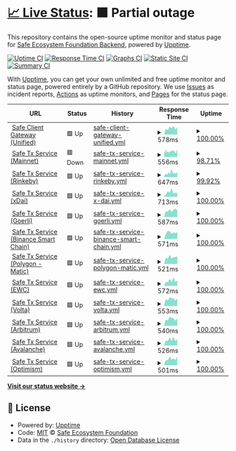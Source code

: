 # [📈 Live Status](https://safe-global.github.io/safe-services-status): <!--live status--> **🟧 Partial outage**

This repository contains the open-source uptime monitor and status page for [Safe Ecosystem Foundation Backend](https://safe.global), powered by [Upptime](https://github.com/upptime/upptime).

[![Uptime CI](https://github.com/safe-global/safe-services-status/workflows/Uptime%20CI/badge.svg)](https://github.com/safe-global/safe-services-status/actions?query=workflow%3A%22Uptime+CI%22)
[![Response Time CI](https://github.com/safe-global/safe-services-status/workflows/Response%20Time%20CI/badge.svg)](https://github.com/safe-global/safe-services-status/actions?query=workflow%3A%22Response+Time+CI%22)
[![Graphs CI](https://github.com/safe-global/safe-services-status/workflows/Graphs%20CI/badge.svg)](https://github.com/safe-global/safe-services-status/actions?query=workflow%3A%22Graphs+CI%22)
[![Static Site CI](https://github.com/safe-global/safe-services-status/workflows/Static%20Site%20CI/badge.svg)](https://github.com/safe-global/safe-services-status/actions?query=workflow%3A%22Static+Site+CI%22)
[![Summary CI](https://github.com/safe-global/safe-services-status/workflows/Summary%20CI/badge.svg)](https://github.com/safe-global/safe-services-status/actions?query=workflow%3A%22Summary+CI%22)

With [Upptime](https://upptime.js.org), you can get your own unlimited and free uptime monitor and status page, powered entirely by a GitHub repository. We use [Issues](https://github.com/safe-global/safe-services-status/issues) as incident reports, [Actions](https://github.com/safe-global/safe-services-status/actions) as uptime monitors, and [Pages](https://safe-global.github.io/safe-services-status) for the status page.

<!--start: status pages-->
<!-- This summary is generated by Upptime (https://github.com/upptime/upptime) -->
<!-- Do not edit this manually, your changes will be overwritten -->
<!-- prettier-ignore -->
| URL | Status | History | Response Time | Uptime |
| --- | ------ | ------- | ------------- | ------ |
| <img alt="" src="https://favicons.githubusercontent.com/safe-client.gnosis.io" height="13"> [Safe Client Gateway (Unified)](https://safe-client.gnosis.io/health/) | 🟩 Up | [safe-client-gateway-unified.yml](https://github.com/safe-global/safe-services-status/commits/HEAD/history/safe-client-gateway-unified.yml) | <details><summary><img alt="Response time graph" src="./graphs/safe-client-gateway-unified/response-time-week.png" height="20"> 578ms</summary><br><a href="https://status.safe.global/history/safe-client-gateway-unified"><img alt="Response time 778" src="https://img.shields.io/endpoint?url=https%3A%2F%2Fraw.githubusercontent.com%2Fsafe-global%2Fsafe-services-status%2FHEAD%2Fapi%2Fsafe-client-gateway-unified%2Fresponse-time.json"></a><br><a href="https://status.safe.global/history/safe-client-gateway-unified"><img alt="24-hour response time 656" src="https://img.shields.io/endpoint?url=https%3A%2F%2Fraw.githubusercontent.com%2Fsafe-global%2Fsafe-services-status%2FHEAD%2Fapi%2Fsafe-client-gateway-unified%2Fresponse-time-day.json"></a><br><a href="https://status.safe.global/history/safe-client-gateway-unified"><img alt="7-day response time 578" src="https://img.shields.io/endpoint?url=https%3A%2F%2Fraw.githubusercontent.com%2Fsafe-global%2Fsafe-services-status%2FHEAD%2Fapi%2Fsafe-client-gateway-unified%2Fresponse-time-week.json"></a><br><a href="https://status.safe.global/history/safe-client-gateway-unified"><img alt="30-day response time 597" src="https://img.shields.io/endpoint?url=https%3A%2F%2Fraw.githubusercontent.com%2Fsafe-global%2Fsafe-services-status%2FHEAD%2Fapi%2Fsafe-client-gateway-unified%2Fresponse-time-month.json"></a><br><a href="https://status.safe.global/history/safe-client-gateway-unified"><img alt="1-year response time 778" src="https://img.shields.io/endpoint?url=https%3A%2F%2Fraw.githubusercontent.com%2Fsafe-global%2Fsafe-services-status%2FHEAD%2Fapi%2Fsafe-client-gateway-unified%2Fresponse-time-year.json"></a></details> | <details><summary><a href="https://status.safe.global/history/safe-client-gateway-unified">100.00%</a></summary><a href="https://status.safe.global/history/safe-client-gateway-unified"><img alt="All-time uptime 99.98%" src="https://img.shields.io/endpoint?url=https%3A%2F%2Fraw.githubusercontent.com%2Fsafe-global%2Fsafe-services-status%2FHEAD%2Fapi%2Fsafe-client-gateway-unified%2Fuptime.json"></a><br><a href="https://status.safe.global/history/safe-client-gateway-unified"><img alt="24-hour uptime 100.00%" src="https://img.shields.io/endpoint?url=https%3A%2F%2Fraw.githubusercontent.com%2Fsafe-global%2Fsafe-services-status%2FHEAD%2Fapi%2Fsafe-client-gateway-unified%2Fuptime-day.json"></a><br><a href="https://status.safe.global/history/safe-client-gateway-unified"><img alt="7-day uptime 100.00%" src="https://img.shields.io/endpoint?url=https%3A%2F%2Fraw.githubusercontent.com%2Fsafe-global%2Fsafe-services-status%2FHEAD%2Fapi%2Fsafe-client-gateway-unified%2Fuptime-week.json"></a><br><a href="https://status.safe.global/history/safe-client-gateway-unified"><img alt="30-day uptime 100.00%" src="https://img.shields.io/endpoint?url=https%3A%2F%2Fraw.githubusercontent.com%2Fsafe-global%2Fsafe-services-status%2FHEAD%2Fapi%2Fsafe-client-gateway-unified%2Fuptime-month.json"></a><br><a href="https://status.safe.global/history/safe-client-gateway-unified"><img alt="1-year uptime 99.98%" src="https://img.shields.io/endpoint?url=https%3A%2F%2Fraw.githubusercontent.com%2Fsafe-global%2Fsafe-services-status%2FHEAD%2Fapi%2Fsafe-client-gateway-unified%2Fuptime-year.json"></a></details>
| <img alt="" src="https://favicons.githubusercontent.com/safe-transaction.mainnet.gnosis.io" height="13"> [Safe Tx Service (Mainnet)](https://safe-transaction.mainnet.gnosis.io/check/) | 🟥 Down | [safe-tx-service-mainnet.yml](https://github.com/safe-global/safe-services-status/commits/HEAD/history/safe-tx-service-mainnet.yml) | <details><summary><img alt="Response time graph" src="./graphs/safe-tx-service-mainnet/response-time-week.png" height="20"> 556ms</summary><br><a href="https://status.safe.global/history/safe-tx-service-mainnet"><img alt="Response time 730" src="https://img.shields.io/endpoint?url=https%3A%2F%2Fraw.githubusercontent.com%2Fsafe-global%2Fsafe-services-status%2FHEAD%2Fapi%2Fsafe-tx-service-mainnet%2Fresponse-time.json"></a><br><a href="https://status.safe.global/history/safe-tx-service-mainnet"><img alt="24-hour response time 543" src="https://img.shields.io/endpoint?url=https%3A%2F%2Fraw.githubusercontent.com%2Fsafe-global%2Fsafe-services-status%2FHEAD%2Fapi%2Fsafe-tx-service-mainnet%2Fresponse-time-day.json"></a><br><a href="https://status.safe.global/history/safe-tx-service-mainnet"><img alt="7-day response time 556" src="https://img.shields.io/endpoint?url=https%3A%2F%2Fraw.githubusercontent.com%2Fsafe-global%2Fsafe-services-status%2FHEAD%2Fapi%2Fsafe-tx-service-mainnet%2Fresponse-time-week.json"></a><br><a href="https://status.safe.global/history/safe-tx-service-mainnet"><img alt="30-day response time 539" src="https://img.shields.io/endpoint?url=https%3A%2F%2Fraw.githubusercontent.com%2Fsafe-global%2Fsafe-services-status%2FHEAD%2Fapi%2Fsafe-tx-service-mainnet%2Fresponse-time-month.json"></a><br><a href="https://status.safe.global/history/safe-tx-service-mainnet"><img alt="1-year response time 730" src="https://img.shields.io/endpoint?url=https%3A%2F%2Fraw.githubusercontent.com%2Fsafe-global%2Fsafe-services-status%2FHEAD%2Fapi%2Fsafe-tx-service-mainnet%2Fresponse-time-year.json"></a></details> | <details><summary><a href="https://status.safe.global/history/safe-tx-service-mainnet">98.71%</a></summary><a href="https://status.safe.global/history/safe-tx-service-mainnet"><img alt="All-time uptime 99.92%" src="https://img.shields.io/endpoint?url=https%3A%2F%2Fraw.githubusercontent.com%2Fsafe-global%2Fsafe-services-status%2FHEAD%2Fapi%2Fsafe-tx-service-mainnet%2Fuptime.json"></a><br><a href="https://status.safe.global/history/safe-tx-service-mainnet"><img alt="24-hour uptime 97.42%" src="https://img.shields.io/endpoint?url=https%3A%2F%2Fraw.githubusercontent.com%2Fsafe-global%2Fsafe-services-status%2FHEAD%2Fapi%2Fsafe-tx-service-mainnet%2Fuptime-day.json"></a><br><a href="https://status.safe.global/history/safe-tx-service-mainnet"><img alt="7-day uptime 98.71%" src="https://img.shields.io/endpoint?url=https%3A%2F%2Fraw.githubusercontent.com%2Fsafe-global%2Fsafe-services-status%2FHEAD%2Fapi%2Fsafe-tx-service-mainnet%2Fuptime-week.json"></a><br><a href="https://status.safe.global/history/safe-tx-service-mainnet"><img alt="30-day uptime 99.61%" src="https://img.shields.io/endpoint?url=https%3A%2F%2Fraw.githubusercontent.com%2Fsafe-global%2Fsafe-services-status%2FHEAD%2Fapi%2Fsafe-tx-service-mainnet%2Fuptime-month.json"></a><br><a href="https://status.safe.global/history/safe-tx-service-mainnet"><img alt="1-year uptime 99.92%" src="https://img.shields.io/endpoint?url=https%3A%2F%2Fraw.githubusercontent.com%2Fsafe-global%2Fsafe-services-status%2FHEAD%2Fapi%2Fsafe-tx-service-mainnet%2Fuptime-year.json"></a></details>
| <img alt="" src="https://favicons.githubusercontent.com/safe-transaction.rinkeby.gnosis.io" height="13"> [Safe Tx Service (Rinkeby)](https://safe-transaction.rinkeby.gnosis.io/check/) | 🟩 Up | [safe-tx-service-rinkeby.yml](https://github.com/safe-global/safe-services-status/commits/HEAD/history/safe-tx-service-rinkeby.yml) | <details><summary><img alt="Response time graph" src="./graphs/safe-tx-service-rinkeby/response-time-week.png" height="20"> 647ms</summary><br><a href="https://status.safe.global/history/safe-tx-service-rinkeby"><img alt="Response time 611" src="https://img.shields.io/endpoint?url=https%3A%2F%2Fraw.githubusercontent.com%2Fsafe-global%2Fsafe-services-status%2FHEAD%2Fapi%2Fsafe-tx-service-rinkeby%2Fresponse-time.json"></a><br><a href="https://status.safe.global/history/safe-tx-service-rinkeby"><img alt="24-hour response time 651" src="https://img.shields.io/endpoint?url=https%3A%2F%2Fraw.githubusercontent.com%2Fsafe-global%2Fsafe-services-status%2FHEAD%2Fapi%2Fsafe-tx-service-rinkeby%2Fresponse-time-day.json"></a><br><a href="https://status.safe.global/history/safe-tx-service-rinkeby"><img alt="7-day response time 647" src="https://img.shields.io/endpoint?url=https%3A%2F%2Fraw.githubusercontent.com%2Fsafe-global%2Fsafe-services-status%2FHEAD%2Fapi%2Fsafe-tx-service-rinkeby%2Fresponse-time-week.json"></a><br><a href="https://status.safe.global/history/safe-tx-service-rinkeby"><img alt="30-day response time 568" src="https://img.shields.io/endpoint?url=https%3A%2F%2Fraw.githubusercontent.com%2Fsafe-global%2Fsafe-services-status%2FHEAD%2Fapi%2Fsafe-tx-service-rinkeby%2Fresponse-time-month.json"></a><br><a href="https://status.safe.global/history/safe-tx-service-rinkeby"><img alt="1-year response time 611" src="https://img.shields.io/endpoint?url=https%3A%2F%2Fraw.githubusercontent.com%2Fsafe-global%2Fsafe-services-status%2FHEAD%2Fapi%2Fsafe-tx-service-rinkeby%2Fresponse-time-year.json"></a></details> | <details><summary><a href="https://status.safe.global/history/safe-tx-service-rinkeby">99.92%</a></summary><a href="https://status.safe.global/history/safe-tx-service-rinkeby"><img alt="All-time uptime 100.00%" src="https://img.shields.io/endpoint?url=https%3A%2F%2Fraw.githubusercontent.com%2Fsafe-global%2Fsafe-services-status%2FHEAD%2Fapi%2Fsafe-tx-service-rinkeby%2Fuptime.json"></a><br><a href="https://status.safe.global/history/safe-tx-service-rinkeby"><img alt="24-hour uptime 99.41%" src="https://img.shields.io/endpoint?url=https%3A%2F%2Fraw.githubusercontent.com%2Fsafe-global%2Fsafe-services-status%2FHEAD%2Fapi%2Fsafe-tx-service-rinkeby%2Fuptime-day.json"></a><br><a href="https://status.safe.global/history/safe-tx-service-rinkeby"><img alt="7-day uptime 99.92%" src="https://img.shields.io/endpoint?url=https%3A%2F%2Fraw.githubusercontent.com%2Fsafe-global%2Fsafe-services-status%2FHEAD%2Fapi%2Fsafe-tx-service-rinkeby%2Fuptime-week.json"></a><br><a href="https://status.safe.global/history/safe-tx-service-rinkeby"><img alt="30-day uptime 99.98%" src="https://img.shields.io/endpoint?url=https%3A%2F%2Fraw.githubusercontent.com%2Fsafe-global%2Fsafe-services-status%2FHEAD%2Fapi%2Fsafe-tx-service-rinkeby%2Fuptime-month.json"></a><br><a href="https://status.safe.global/history/safe-tx-service-rinkeby"><img alt="1-year uptime 100.00%" src="https://img.shields.io/endpoint?url=https%3A%2F%2Fraw.githubusercontent.com%2Fsafe-global%2Fsafe-services-status%2FHEAD%2Fapi%2Fsafe-tx-service-rinkeby%2Fuptime-year.json"></a></details>
| <img alt="" src="https://favicons.githubusercontent.com/safe-transaction.xdai.gnosis.io" height="13"> [Safe Tx Service (xDai)](https://safe-transaction.xdai.gnosis.io/check/) | 🟩 Up | [safe-tx-service-x-dai.yml](https://github.com/safe-global/safe-services-status/commits/HEAD/history/safe-tx-service-x-dai.yml) | <details><summary><img alt="Response time graph" src="./graphs/safe-tx-service-x-dai/response-time-week.png" height="20"> 713ms</summary><br><a href="https://status.safe.global/history/safe-tx-service-x-dai"><img alt="Response time 610" src="https://img.shields.io/endpoint?url=https%3A%2F%2Fraw.githubusercontent.com%2Fsafe-global%2Fsafe-services-status%2FHEAD%2Fapi%2Fsafe-tx-service-x-dai%2Fresponse-time.json"></a><br><a href="https://status.safe.global/history/safe-tx-service-x-dai"><img alt="24-hour response time 602" src="https://img.shields.io/endpoint?url=https%3A%2F%2Fraw.githubusercontent.com%2Fsafe-global%2Fsafe-services-status%2FHEAD%2Fapi%2Fsafe-tx-service-x-dai%2Fresponse-time-day.json"></a><br><a href="https://status.safe.global/history/safe-tx-service-x-dai"><img alt="7-day response time 713" src="https://img.shields.io/endpoint?url=https%3A%2F%2Fraw.githubusercontent.com%2Fsafe-global%2Fsafe-services-status%2FHEAD%2Fapi%2Fsafe-tx-service-x-dai%2Fresponse-time-week.json"></a><br><a href="https://status.safe.global/history/safe-tx-service-x-dai"><img alt="30-day response time 590" src="https://img.shields.io/endpoint?url=https%3A%2F%2Fraw.githubusercontent.com%2Fsafe-global%2Fsafe-services-status%2FHEAD%2Fapi%2Fsafe-tx-service-x-dai%2Fresponse-time-month.json"></a><br><a href="https://status.safe.global/history/safe-tx-service-x-dai"><img alt="1-year response time 610" src="https://img.shields.io/endpoint?url=https%3A%2F%2Fraw.githubusercontent.com%2Fsafe-global%2Fsafe-services-status%2FHEAD%2Fapi%2Fsafe-tx-service-x-dai%2Fresponse-time-year.json"></a></details> | <details><summary><a href="https://status.safe.global/history/safe-tx-service-x-dai">100.00%</a></summary><a href="https://status.safe.global/history/safe-tx-service-x-dai"><img alt="All-time uptime 99.91%" src="https://img.shields.io/endpoint?url=https%3A%2F%2Fraw.githubusercontent.com%2Fsafe-global%2Fsafe-services-status%2FHEAD%2Fapi%2Fsafe-tx-service-x-dai%2Fuptime.json"></a><br><a href="https://status.safe.global/history/safe-tx-service-x-dai"><img alt="24-hour uptime 100.00%" src="https://img.shields.io/endpoint?url=https%3A%2F%2Fraw.githubusercontent.com%2Fsafe-global%2Fsafe-services-status%2FHEAD%2Fapi%2Fsafe-tx-service-x-dai%2Fuptime-day.json"></a><br><a href="https://status.safe.global/history/safe-tx-service-x-dai"><img alt="7-day uptime 100.00%" src="https://img.shields.io/endpoint?url=https%3A%2F%2Fraw.githubusercontent.com%2Fsafe-global%2Fsafe-services-status%2FHEAD%2Fapi%2Fsafe-tx-service-x-dai%2Fuptime-week.json"></a><br><a href="https://status.safe.global/history/safe-tx-service-x-dai"><img alt="30-day uptime 100.00%" src="https://img.shields.io/endpoint?url=https%3A%2F%2Fraw.githubusercontent.com%2Fsafe-global%2Fsafe-services-status%2FHEAD%2Fapi%2Fsafe-tx-service-x-dai%2Fuptime-month.json"></a><br><a href="https://status.safe.global/history/safe-tx-service-x-dai"><img alt="1-year uptime 99.91%" src="https://img.shields.io/endpoint?url=https%3A%2F%2Fraw.githubusercontent.com%2Fsafe-global%2Fsafe-services-status%2FHEAD%2Fapi%2Fsafe-tx-service-x-dai%2Fuptime-year.json"></a></details>
| <img alt="" src="https://favicons.githubusercontent.com/safe-transaction.goerli.gnosis.io" height="13"> [Safe Tx Service (Goerli)](https://safe-transaction.goerli.gnosis.io/check/) | 🟩 Up | [safe-tx-service-goerli.yml](https://github.com/safe-global/safe-services-status/commits/HEAD/history/safe-tx-service-goerli.yml) | <details><summary><img alt="Response time graph" src="./graphs/safe-tx-service-goerli/response-time-week.png" height="20"> 587ms</summary><br><a href="https://status.safe.global/history/safe-tx-service-goerli"><img alt="Response time 652" src="https://img.shields.io/endpoint?url=https%3A%2F%2Fraw.githubusercontent.com%2Fsafe-global%2Fsafe-services-status%2FHEAD%2Fapi%2Fsafe-tx-service-goerli%2Fresponse-time.json"></a><br><a href="https://status.safe.global/history/safe-tx-service-goerli"><img alt="24-hour response time 602" src="https://img.shields.io/endpoint?url=https%3A%2F%2Fraw.githubusercontent.com%2Fsafe-global%2Fsafe-services-status%2FHEAD%2Fapi%2Fsafe-tx-service-goerli%2Fresponse-time-day.json"></a><br><a href="https://status.safe.global/history/safe-tx-service-goerli"><img alt="7-day response time 587" src="https://img.shields.io/endpoint?url=https%3A%2F%2Fraw.githubusercontent.com%2Fsafe-global%2Fsafe-services-status%2FHEAD%2Fapi%2Fsafe-tx-service-goerli%2Fresponse-time-week.json"></a><br><a href="https://status.safe.global/history/safe-tx-service-goerli"><img alt="30-day response time 568" src="https://img.shields.io/endpoint?url=https%3A%2F%2Fraw.githubusercontent.com%2Fsafe-global%2Fsafe-services-status%2FHEAD%2Fapi%2Fsafe-tx-service-goerli%2Fresponse-time-month.json"></a><br><a href="https://status.safe.global/history/safe-tx-service-goerli"><img alt="1-year response time 652" src="https://img.shields.io/endpoint?url=https%3A%2F%2Fraw.githubusercontent.com%2Fsafe-global%2Fsafe-services-status%2FHEAD%2Fapi%2Fsafe-tx-service-goerli%2Fresponse-time-year.json"></a></details> | <details><summary><a href="https://status.safe.global/history/safe-tx-service-goerli">100.00%</a></summary><a href="https://status.safe.global/history/safe-tx-service-goerli"><img alt="All-time uptime 100.00%" src="https://img.shields.io/endpoint?url=https%3A%2F%2Fraw.githubusercontent.com%2Fsafe-global%2Fsafe-services-status%2FHEAD%2Fapi%2Fsafe-tx-service-goerli%2Fuptime.json"></a><br><a href="https://status.safe.global/history/safe-tx-service-goerli"><img alt="24-hour uptime 100.00%" src="https://img.shields.io/endpoint?url=https%3A%2F%2Fraw.githubusercontent.com%2Fsafe-global%2Fsafe-services-status%2FHEAD%2Fapi%2Fsafe-tx-service-goerli%2Fuptime-day.json"></a><br><a href="https://status.safe.global/history/safe-tx-service-goerli"><img alt="7-day uptime 100.00%" src="https://img.shields.io/endpoint?url=https%3A%2F%2Fraw.githubusercontent.com%2Fsafe-global%2Fsafe-services-status%2FHEAD%2Fapi%2Fsafe-tx-service-goerli%2Fuptime-week.json"></a><br><a href="https://status.safe.global/history/safe-tx-service-goerli"><img alt="30-day uptime 100.00%" src="https://img.shields.io/endpoint?url=https%3A%2F%2Fraw.githubusercontent.com%2Fsafe-global%2Fsafe-services-status%2FHEAD%2Fapi%2Fsafe-tx-service-goerli%2Fuptime-month.json"></a><br><a href="https://status.safe.global/history/safe-tx-service-goerli"><img alt="1-year uptime 100.00%" src="https://img.shields.io/endpoint?url=https%3A%2F%2Fraw.githubusercontent.com%2Fsafe-global%2Fsafe-services-status%2FHEAD%2Fapi%2Fsafe-tx-service-goerli%2Fuptime-year.json"></a></details>
| <img alt="" src="https://favicons.githubusercontent.com/safe-transaction.bsc.gnosis.io" height="13"> [Safe Tx Service (Binance Smart Chain)](https://safe-transaction.bsc.gnosis.io/check/) | 🟩 Up | [safe-tx-service-binance-smart-chain.yml](https://github.com/safe-global/safe-services-status/commits/HEAD/history/safe-tx-service-binance-smart-chain.yml) | <details><summary><img alt="Response time graph" src="./graphs/safe-tx-service-binance-smart-chain/response-time-week.png" height="20"> 571ms</summary><br><a href="https://status.safe.global/history/safe-tx-service-binance-smart-chain"><img alt="Response time 792" src="https://img.shields.io/endpoint?url=https%3A%2F%2Fraw.githubusercontent.com%2Fsafe-global%2Fsafe-services-status%2FHEAD%2Fapi%2Fsafe-tx-service-binance-smart-chain%2Fresponse-time.json"></a><br><a href="https://status.safe.global/history/safe-tx-service-binance-smart-chain"><img alt="24-hour response time 630" src="https://img.shields.io/endpoint?url=https%3A%2F%2Fraw.githubusercontent.com%2Fsafe-global%2Fsafe-services-status%2FHEAD%2Fapi%2Fsafe-tx-service-binance-smart-chain%2Fresponse-time-day.json"></a><br><a href="https://status.safe.global/history/safe-tx-service-binance-smart-chain"><img alt="7-day response time 571" src="https://img.shields.io/endpoint?url=https%3A%2F%2Fraw.githubusercontent.com%2Fsafe-global%2Fsafe-services-status%2FHEAD%2Fapi%2Fsafe-tx-service-binance-smart-chain%2Fresponse-time-week.json"></a><br><a href="https://status.safe.global/history/safe-tx-service-binance-smart-chain"><img alt="30-day response time 572" src="https://img.shields.io/endpoint?url=https%3A%2F%2Fraw.githubusercontent.com%2Fsafe-global%2Fsafe-services-status%2FHEAD%2Fapi%2Fsafe-tx-service-binance-smart-chain%2Fresponse-time-month.json"></a><br><a href="https://status.safe.global/history/safe-tx-service-binance-smart-chain"><img alt="1-year response time 792" src="https://img.shields.io/endpoint?url=https%3A%2F%2Fraw.githubusercontent.com%2Fsafe-global%2Fsafe-services-status%2FHEAD%2Fapi%2Fsafe-tx-service-binance-smart-chain%2Fresponse-time-year.json"></a></details> | <details><summary><a href="https://status.safe.global/history/safe-tx-service-binance-smart-chain">100.00%</a></summary><a href="https://status.safe.global/history/safe-tx-service-binance-smart-chain"><img alt="All-time uptime 99.66%" src="https://img.shields.io/endpoint?url=https%3A%2F%2Fraw.githubusercontent.com%2Fsafe-global%2Fsafe-services-status%2FHEAD%2Fapi%2Fsafe-tx-service-binance-smart-chain%2Fuptime.json"></a><br><a href="https://status.safe.global/history/safe-tx-service-binance-smart-chain"><img alt="24-hour uptime 100.00%" src="https://img.shields.io/endpoint?url=https%3A%2F%2Fraw.githubusercontent.com%2Fsafe-global%2Fsafe-services-status%2FHEAD%2Fapi%2Fsafe-tx-service-binance-smart-chain%2Fuptime-day.json"></a><br><a href="https://status.safe.global/history/safe-tx-service-binance-smart-chain"><img alt="7-day uptime 100.00%" src="https://img.shields.io/endpoint?url=https%3A%2F%2Fraw.githubusercontent.com%2Fsafe-global%2Fsafe-services-status%2FHEAD%2Fapi%2Fsafe-tx-service-binance-smart-chain%2Fuptime-week.json"></a><br><a href="https://status.safe.global/history/safe-tx-service-binance-smart-chain"><img alt="30-day uptime 99.90%" src="https://img.shields.io/endpoint?url=https%3A%2F%2Fraw.githubusercontent.com%2Fsafe-global%2Fsafe-services-status%2FHEAD%2Fapi%2Fsafe-tx-service-binance-smart-chain%2Fuptime-month.json"></a><br><a href="https://status.safe.global/history/safe-tx-service-binance-smart-chain"><img alt="1-year uptime 99.66%" src="https://img.shields.io/endpoint?url=https%3A%2F%2Fraw.githubusercontent.com%2Fsafe-global%2Fsafe-services-status%2FHEAD%2Fapi%2Fsafe-tx-service-binance-smart-chain%2Fuptime-year.json"></a></details>
| <img alt="" src="https://favicons.githubusercontent.com/safe-transaction.polygon.gnosis.io" height="13"> [Safe Tx Service (Polygon - Matic)](https://safe-transaction.polygon.gnosis.io/check/) | 🟩 Up | [safe-tx-service-polygon-matic.yml](https://github.com/safe-global/safe-services-status/commits/HEAD/history/safe-tx-service-polygon-matic.yml) | <details><summary><img alt="Response time graph" src="./graphs/safe-tx-service-polygon-matic/response-time-week.png" height="20"> 521ms</summary><br><a href="https://status.safe.global/history/safe-tx-service-polygon-matic"><img alt="Response time 746" src="https://img.shields.io/endpoint?url=https%3A%2F%2Fraw.githubusercontent.com%2Fsafe-global%2Fsafe-services-status%2FHEAD%2Fapi%2Fsafe-tx-service-polygon-matic%2Fresponse-time.json"></a><br><a href="https://status.safe.global/history/safe-tx-service-polygon-matic"><img alt="24-hour response time 584" src="https://img.shields.io/endpoint?url=https%3A%2F%2Fraw.githubusercontent.com%2Fsafe-global%2Fsafe-services-status%2FHEAD%2Fapi%2Fsafe-tx-service-polygon-matic%2Fresponse-time-day.json"></a><br><a href="https://status.safe.global/history/safe-tx-service-polygon-matic"><img alt="7-day response time 521" src="https://img.shields.io/endpoint?url=https%3A%2F%2Fraw.githubusercontent.com%2Fsafe-global%2Fsafe-services-status%2FHEAD%2Fapi%2Fsafe-tx-service-polygon-matic%2Fresponse-time-week.json"></a><br><a href="https://status.safe.global/history/safe-tx-service-polygon-matic"><img alt="30-day response time 534" src="https://img.shields.io/endpoint?url=https%3A%2F%2Fraw.githubusercontent.com%2Fsafe-global%2Fsafe-services-status%2FHEAD%2Fapi%2Fsafe-tx-service-polygon-matic%2Fresponse-time-month.json"></a><br><a href="https://status.safe.global/history/safe-tx-service-polygon-matic"><img alt="1-year response time 746" src="https://img.shields.io/endpoint?url=https%3A%2F%2Fraw.githubusercontent.com%2Fsafe-global%2Fsafe-services-status%2FHEAD%2Fapi%2Fsafe-tx-service-polygon-matic%2Fresponse-time-year.json"></a></details> | <details><summary><a href="https://status.safe.global/history/safe-tx-service-polygon-matic">100.00%</a></summary><a href="https://status.safe.global/history/safe-tx-service-polygon-matic"><img alt="All-time uptime 99.96%" src="https://img.shields.io/endpoint?url=https%3A%2F%2Fraw.githubusercontent.com%2Fsafe-global%2Fsafe-services-status%2FHEAD%2Fapi%2Fsafe-tx-service-polygon-matic%2Fuptime.json"></a><br><a href="https://status.safe.global/history/safe-tx-service-polygon-matic"><img alt="24-hour uptime 100.00%" src="https://img.shields.io/endpoint?url=https%3A%2F%2Fraw.githubusercontent.com%2Fsafe-global%2Fsafe-services-status%2FHEAD%2Fapi%2Fsafe-tx-service-polygon-matic%2Fuptime-day.json"></a><br><a href="https://status.safe.global/history/safe-tx-service-polygon-matic"><img alt="7-day uptime 100.00%" src="https://img.shields.io/endpoint?url=https%3A%2F%2Fraw.githubusercontent.com%2Fsafe-global%2Fsafe-services-status%2FHEAD%2Fapi%2Fsafe-tx-service-polygon-matic%2Fuptime-week.json"></a><br><a href="https://status.safe.global/history/safe-tx-service-polygon-matic"><img alt="30-day uptime 100.00%" src="https://img.shields.io/endpoint?url=https%3A%2F%2Fraw.githubusercontent.com%2Fsafe-global%2Fsafe-services-status%2FHEAD%2Fapi%2Fsafe-tx-service-polygon-matic%2Fuptime-month.json"></a><br><a href="https://status.safe.global/history/safe-tx-service-polygon-matic"><img alt="1-year uptime 99.96%" src="https://img.shields.io/endpoint?url=https%3A%2F%2Fraw.githubusercontent.com%2Fsafe-global%2Fsafe-services-status%2FHEAD%2Fapi%2Fsafe-tx-service-polygon-matic%2Fuptime-year.json"></a></details>
| <img alt="" src="https://favicons.githubusercontent.com/safe-transaction.ewc.gnosis.io" height="13"> [Safe Tx Service (EWC)](https://safe-transaction.ewc.gnosis.io/check/) | 🟩 Up | [safe-tx-service-ewc.yml](https://github.com/safe-global/safe-services-status/commits/HEAD/history/safe-tx-service-ewc.yml) | <details><summary><img alt="Response time graph" src="./graphs/safe-tx-service-ewc/response-time-week.png" height="20"> 572ms</summary><br><a href="https://status.safe.global/history/safe-tx-service-ewc"><img alt="Response time 603" src="https://img.shields.io/endpoint?url=https%3A%2F%2Fraw.githubusercontent.com%2Fsafe-global%2Fsafe-services-status%2FHEAD%2Fapi%2Fsafe-tx-service-ewc%2Fresponse-time.json"></a><br><a href="https://status.safe.global/history/safe-tx-service-ewc"><img alt="24-hour response time 591" src="https://img.shields.io/endpoint?url=https%3A%2F%2Fraw.githubusercontent.com%2Fsafe-global%2Fsafe-services-status%2FHEAD%2Fapi%2Fsafe-tx-service-ewc%2Fresponse-time-day.json"></a><br><a href="https://status.safe.global/history/safe-tx-service-ewc"><img alt="7-day response time 572" src="https://img.shields.io/endpoint?url=https%3A%2F%2Fraw.githubusercontent.com%2Fsafe-global%2Fsafe-services-status%2FHEAD%2Fapi%2Fsafe-tx-service-ewc%2Fresponse-time-week.json"></a><br><a href="https://status.safe.global/history/safe-tx-service-ewc"><img alt="30-day response time 542" src="https://img.shields.io/endpoint?url=https%3A%2F%2Fraw.githubusercontent.com%2Fsafe-global%2Fsafe-services-status%2FHEAD%2Fapi%2Fsafe-tx-service-ewc%2Fresponse-time-month.json"></a><br><a href="https://status.safe.global/history/safe-tx-service-ewc"><img alt="1-year response time 603" src="https://img.shields.io/endpoint?url=https%3A%2F%2Fraw.githubusercontent.com%2Fsafe-global%2Fsafe-services-status%2FHEAD%2Fapi%2Fsafe-tx-service-ewc%2Fresponse-time-year.json"></a></details> | <details><summary><a href="https://status.safe.global/history/safe-tx-service-ewc">100.00%</a></summary><a href="https://status.safe.global/history/safe-tx-service-ewc"><img alt="All-time uptime 100.00%" src="https://img.shields.io/endpoint?url=https%3A%2F%2Fraw.githubusercontent.com%2Fsafe-global%2Fsafe-services-status%2FHEAD%2Fapi%2Fsafe-tx-service-ewc%2Fuptime.json"></a><br><a href="https://status.safe.global/history/safe-tx-service-ewc"><img alt="24-hour uptime 100.00%" src="https://img.shields.io/endpoint?url=https%3A%2F%2Fraw.githubusercontent.com%2Fsafe-global%2Fsafe-services-status%2FHEAD%2Fapi%2Fsafe-tx-service-ewc%2Fuptime-day.json"></a><br><a href="https://status.safe.global/history/safe-tx-service-ewc"><img alt="7-day uptime 100.00%" src="https://img.shields.io/endpoint?url=https%3A%2F%2Fraw.githubusercontent.com%2Fsafe-global%2Fsafe-services-status%2FHEAD%2Fapi%2Fsafe-tx-service-ewc%2Fuptime-week.json"></a><br><a href="https://status.safe.global/history/safe-tx-service-ewc"><img alt="30-day uptime 100.00%" src="https://img.shields.io/endpoint?url=https%3A%2F%2Fraw.githubusercontent.com%2Fsafe-global%2Fsafe-services-status%2FHEAD%2Fapi%2Fsafe-tx-service-ewc%2Fuptime-month.json"></a><br><a href="https://status.safe.global/history/safe-tx-service-ewc"><img alt="1-year uptime 100.00%" src="https://img.shields.io/endpoint?url=https%3A%2F%2Fraw.githubusercontent.com%2Fsafe-global%2Fsafe-services-status%2FHEAD%2Fapi%2Fsafe-tx-service-ewc%2Fuptime-year.json"></a></details>
| <img alt="" src="https://favicons.githubusercontent.com/safe-transaction.volta.gnosis.io" height="13"> [Safe Tx Service (Volta)](https://safe-transaction.volta.gnosis.io/check/) | 🟩 Up | [safe-tx-service-volta.yml](https://github.com/safe-global/safe-services-status/commits/HEAD/history/safe-tx-service-volta.yml) | <details><summary><img alt="Response time graph" src="./graphs/safe-tx-service-volta/response-time-week.png" height="20"> 553ms</summary><br><a href="https://status.safe.global/history/safe-tx-service-volta"><img alt="Response time 595" src="https://img.shields.io/endpoint?url=https%3A%2F%2Fraw.githubusercontent.com%2Fsafe-global%2Fsafe-services-status%2FHEAD%2Fapi%2Fsafe-tx-service-volta%2Fresponse-time.json"></a><br><a href="https://status.safe.global/history/safe-tx-service-volta"><img alt="24-hour response time 606" src="https://img.shields.io/endpoint?url=https%3A%2F%2Fraw.githubusercontent.com%2Fsafe-global%2Fsafe-services-status%2FHEAD%2Fapi%2Fsafe-tx-service-volta%2Fresponse-time-day.json"></a><br><a href="https://status.safe.global/history/safe-tx-service-volta"><img alt="7-day response time 553" src="https://img.shields.io/endpoint?url=https%3A%2F%2Fraw.githubusercontent.com%2Fsafe-global%2Fsafe-services-status%2FHEAD%2Fapi%2Fsafe-tx-service-volta%2Fresponse-time-week.json"></a><br><a href="https://status.safe.global/history/safe-tx-service-volta"><img alt="30-day response time 529" src="https://img.shields.io/endpoint?url=https%3A%2F%2Fraw.githubusercontent.com%2Fsafe-global%2Fsafe-services-status%2FHEAD%2Fapi%2Fsafe-tx-service-volta%2Fresponse-time-month.json"></a><br><a href="https://status.safe.global/history/safe-tx-service-volta"><img alt="1-year response time 595" src="https://img.shields.io/endpoint?url=https%3A%2F%2Fraw.githubusercontent.com%2Fsafe-global%2Fsafe-services-status%2FHEAD%2Fapi%2Fsafe-tx-service-volta%2Fresponse-time-year.json"></a></details> | <details><summary><a href="https://status.safe.global/history/safe-tx-service-volta">100.00%</a></summary><a href="https://status.safe.global/history/safe-tx-service-volta"><img alt="All-time uptime 100.00%" src="https://img.shields.io/endpoint?url=https%3A%2F%2Fraw.githubusercontent.com%2Fsafe-global%2Fsafe-services-status%2FHEAD%2Fapi%2Fsafe-tx-service-volta%2Fuptime.json"></a><br><a href="https://status.safe.global/history/safe-tx-service-volta"><img alt="24-hour uptime 100.00%" src="https://img.shields.io/endpoint?url=https%3A%2F%2Fraw.githubusercontent.com%2Fsafe-global%2Fsafe-services-status%2FHEAD%2Fapi%2Fsafe-tx-service-volta%2Fuptime-day.json"></a><br><a href="https://status.safe.global/history/safe-tx-service-volta"><img alt="7-day uptime 100.00%" src="https://img.shields.io/endpoint?url=https%3A%2F%2Fraw.githubusercontent.com%2Fsafe-global%2Fsafe-services-status%2FHEAD%2Fapi%2Fsafe-tx-service-volta%2Fuptime-week.json"></a><br><a href="https://status.safe.global/history/safe-tx-service-volta"><img alt="30-day uptime 100.00%" src="https://img.shields.io/endpoint?url=https%3A%2F%2Fraw.githubusercontent.com%2Fsafe-global%2Fsafe-services-status%2FHEAD%2Fapi%2Fsafe-tx-service-volta%2Fuptime-month.json"></a><br><a href="https://status.safe.global/history/safe-tx-service-volta"><img alt="1-year uptime 100.00%" src="https://img.shields.io/endpoint?url=https%3A%2F%2Fraw.githubusercontent.com%2Fsafe-global%2Fsafe-services-status%2FHEAD%2Fapi%2Fsafe-tx-service-volta%2Fuptime-year.json"></a></details>
| <img alt="" src="https://favicons.githubusercontent.com/safe-transaction.arbitrum.gnosis.io" height="13"> [Safe Tx Service (Arbitrum)](https://safe-transaction.arbitrum.gnosis.io/check/) | 🟩 Up | [safe-tx-service-arbitrum.yml](https://github.com/safe-global/safe-services-status/commits/HEAD/history/safe-tx-service-arbitrum.yml) | <details><summary><img alt="Response time graph" src="./graphs/safe-tx-service-arbitrum/response-time-week.png" height="20"> 540ms</summary><br><a href="https://status.safe.global/history/safe-tx-service-arbitrum"><img alt="Response time 607" src="https://img.shields.io/endpoint?url=https%3A%2F%2Fraw.githubusercontent.com%2Fsafe-global%2Fsafe-services-status%2FHEAD%2Fapi%2Fsafe-tx-service-arbitrum%2Fresponse-time.json"></a><br><a href="https://status.safe.global/history/safe-tx-service-arbitrum"><img alt="24-hour response time 605" src="https://img.shields.io/endpoint?url=https%3A%2F%2Fraw.githubusercontent.com%2Fsafe-global%2Fsafe-services-status%2FHEAD%2Fapi%2Fsafe-tx-service-arbitrum%2Fresponse-time-day.json"></a><br><a href="https://status.safe.global/history/safe-tx-service-arbitrum"><img alt="7-day response time 540" src="https://img.shields.io/endpoint?url=https%3A%2F%2Fraw.githubusercontent.com%2Fsafe-global%2Fsafe-services-status%2FHEAD%2Fapi%2Fsafe-tx-service-arbitrum%2Fresponse-time-week.json"></a><br><a href="https://status.safe.global/history/safe-tx-service-arbitrum"><img alt="30-day response time 548" src="https://img.shields.io/endpoint?url=https%3A%2F%2Fraw.githubusercontent.com%2Fsafe-global%2Fsafe-services-status%2FHEAD%2Fapi%2Fsafe-tx-service-arbitrum%2Fresponse-time-month.json"></a><br><a href="https://status.safe.global/history/safe-tx-service-arbitrum"><img alt="1-year response time 607" src="https://img.shields.io/endpoint?url=https%3A%2F%2Fraw.githubusercontent.com%2Fsafe-global%2Fsafe-services-status%2FHEAD%2Fapi%2Fsafe-tx-service-arbitrum%2Fresponse-time-year.json"></a></details> | <details><summary><a href="https://status.safe.global/history/safe-tx-service-arbitrum">100.00%</a></summary><a href="https://status.safe.global/history/safe-tx-service-arbitrum"><img alt="All-time uptime 100.00%" src="https://img.shields.io/endpoint?url=https%3A%2F%2Fraw.githubusercontent.com%2Fsafe-global%2Fsafe-services-status%2FHEAD%2Fapi%2Fsafe-tx-service-arbitrum%2Fuptime.json"></a><br><a href="https://status.safe.global/history/safe-tx-service-arbitrum"><img alt="24-hour uptime 100.00%" src="https://img.shields.io/endpoint?url=https%3A%2F%2Fraw.githubusercontent.com%2Fsafe-global%2Fsafe-services-status%2FHEAD%2Fapi%2Fsafe-tx-service-arbitrum%2Fuptime-day.json"></a><br><a href="https://status.safe.global/history/safe-tx-service-arbitrum"><img alt="7-day uptime 100.00%" src="https://img.shields.io/endpoint?url=https%3A%2F%2Fraw.githubusercontent.com%2Fsafe-global%2Fsafe-services-status%2FHEAD%2Fapi%2Fsafe-tx-service-arbitrum%2Fuptime-week.json"></a><br><a href="https://status.safe.global/history/safe-tx-service-arbitrum"><img alt="30-day uptime 100.00%" src="https://img.shields.io/endpoint?url=https%3A%2F%2Fraw.githubusercontent.com%2Fsafe-global%2Fsafe-services-status%2FHEAD%2Fapi%2Fsafe-tx-service-arbitrum%2Fuptime-month.json"></a><br><a href="https://status.safe.global/history/safe-tx-service-arbitrum"><img alt="1-year uptime 100.00%" src="https://img.shields.io/endpoint?url=https%3A%2F%2Fraw.githubusercontent.com%2Fsafe-global%2Fsafe-services-status%2FHEAD%2Fapi%2Fsafe-tx-service-arbitrum%2Fuptime-year.json"></a></details>
| <img alt="" src="https://favicons.githubusercontent.com/safe-transaction.avalanche.gnosis.io" height="13"> [Safe Tx Service (Avalanche)](https://safe-transaction.avalanche.gnosis.io/check/) | 🟩 Up | [safe-tx-service-avalanche.yml](https://github.com/safe-global/safe-services-status/commits/HEAD/history/safe-tx-service-avalanche.yml) | <details><summary><img alt="Response time graph" src="./graphs/safe-tx-service-avalanche/response-time-week.png" height="20"> 526ms</summary><br><a href="https://status.safe.global/history/safe-tx-service-avalanche"><img alt="Response time 552" src="https://img.shields.io/endpoint?url=https%3A%2F%2Fraw.githubusercontent.com%2Fsafe-global%2Fsafe-services-status%2FHEAD%2Fapi%2Fsafe-tx-service-avalanche%2Fresponse-time.json"></a><br><a href="https://status.safe.global/history/safe-tx-service-avalanche"><img alt="24-hour response time 584" src="https://img.shields.io/endpoint?url=https%3A%2F%2Fraw.githubusercontent.com%2Fsafe-global%2Fsafe-services-status%2FHEAD%2Fapi%2Fsafe-tx-service-avalanche%2Fresponse-time-day.json"></a><br><a href="https://status.safe.global/history/safe-tx-service-avalanche"><img alt="7-day response time 526" src="https://img.shields.io/endpoint?url=https%3A%2F%2Fraw.githubusercontent.com%2Fsafe-global%2Fsafe-services-status%2FHEAD%2Fapi%2Fsafe-tx-service-avalanche%2Fresponse-time-week.json"></a><br><a href="https://status.safe.global/history/safe-tx-service-avalanche"><img alt="30-day response time 522" src="https://img.shields.io/endpoint?url=https%3A%2F%2Fraw.githubusercontent.com%2Fsafe-global%2Fsafe-services-status%2FHEAD%2Fapi%2Fsafe-tx-service-avalanche%2Fresponse-time-month.json"></a><br><a href="https://status.safe.global/history/safe-tx-service-avalanche"><img alt="1-year response time 552" src="https://img.shields.io/endpoint?url=https%3A%2F%2Fraw.githubusercontent.com%2Fsafe-global%2Fsafe-services-status%2FHEAD%2Fapi%2Fsafe-tx-service-avalanche%2Fresponse-time-year.json"></a></details> | <details><summary><a href="https://status.safe.global/history/safe-tx-service-avalanche">100.00%</a></summary><a href="https://status.safe.global/history/safe-tx-service-avalanche"><img alt="All-time uptime 100.00%" src="https://img.shields.io/endpoint?url=https%3A%2F%2Fraw.githubusercontent.com%2Fsafe-global%2Fsafe-services-status%2FHEAD%2Fapi%2Fsafe-tx-service-avalanche%2Fuptime.json"></a><br><a href="https://status.safe.global/history/safe-tx-service-avalanche"><img alt="24-hour uptime 100.00%" src="https://img.shields.io/endpoint?url=https%3A%2F%2Fraw.githubusercontent.com%2Fsafe-global%2Fsafe-services-status%2FHEAD%2Fapi%2Fsafe-tx-service-avalanche%2Fuptime-day.json"></a><br><a href="https://status.safe.global/history/safe-tx-service-avalanche"><img alt="7-day uptime 100.00%" src="https://img.shields.io/endpoint?url=https%3A%2F%2Fraw.githubusercontent.com%2Fsafe-global%2Fsafe-services-status%2FHEAD%2Fapi%2Fsafe-tx-service-avalanche%2Fuptime-week.json"></a><br><a href="https://status.safe.global/history/safe-tx-service-avalanche"><img alt="30-day uptime 100.00%" src="https://img.shields.io/endpoint?url=https%3A%2F%2Fraw.githubusercontent.com%2Fsafe-global%2Fsafe-services-status%2FHEAD%2Fapi%2Fsafe-tx-service-avalanche%2Fuptime-month.json"></a><br><a href="https://status.safe.global/history/safe-tx-service-avalanche"><img alt="1-year uptime 100.00%" src="https://img.shields.io/endpoint?url=https%3A%2F%2Fraw.githubusercontent.com%2Fsafe-global%2Fsafe-services-status%2FHEAD%2Fapi%2Fsafe-tx-service-avalanche%2Fuptime-year.json"></a></details>
| <img alt="" src="https://favicons.githubusercontent.com/safe-transaction.optimism.gnosis.io" height="13"> [Safe Tx Service (Optimism)](https://safe-transaction.optimism.gnosis.io/check/) | 🟩 Up | [safe-tx-service-optimism.yml](https://github.com/safe-global/safe-services-status/commits/HEAD/history/safe-tx-service-optimism.yml) | <details><summary><img alt="Response time graph" src="./graphs/safe-tx-service-optimism/response-time-week.png" height="20"> 501ms</summary><br><a href="https://status.safe.global/history/safe-tx-service-optimism"><img alt="Response time 535" src="https://img.shields.io/endpoint?url=https%3A%2F%2Fraw.githubusercontent.com%2Fsafe-global%2Fsafe-services-status%2FHEAD%2Fapi%2Fsafe-tx-service-optimism%2Fresponse-time.json"></a><br><a href="https://status.safe.global/history/safe-tx-service-optimism"><img alt="24-hour response time 664" src="https://img.shields.io/endpoint?url=https%3A%2F%2Fraw.githubusercontent.com%2Fsafe-global%2Fsafe-services-status%2FHEAD%2Fapi%2Fsafe-tx-service-optimism%2Fresponse-time-day.json"></a><br><a href="https://status.safe.global/history/safe-tx-service-optimism"><img alt="7-day response time 501" src="https://img.shields.io/endpoint?url=https%3A%2F%2Fraw.githubusercontent.com%2Fsafe-global%2Fsafe-services-status%2FHEAD%2Fapi%2Fsafe-tx-service-optimism%2Fresponse-time-week.json"></a><br><a href="https://status.safe.global/history/safe-tx-service-optimism"><img alt="30-day response time 530" src="https://img.shields.io/endpoint?url=https%3A%2F%2Fraw.githubusercontent.com%2Fsafe-global%2Fsafe-services-status%2FHEAD%2Fapi%2Fsafe-tx-service-optimism%2Fresponse-time-month.json"></a><br><a href="https://status.safe.global/history/safe-tx-service-optimism"><img alt="1-year response time 535" src="https://img.shields.io/endpoint?url=https%3A%2F%2Fraw.githubusercontent.com%2Fsafe-global%2Fsafe-services-status%2FHEAD%2Fapi%2Fsafe-tx-service-optimism%2Fresponse-time-year.json"></a></details> | <details><summary><a href="https://status.safe.global/history/safe-tx-service-optimism">100.00%</a></summary><a href="https://status.safe.global/history/safe-tx-service-optimism"><img alt="All-time uptime 100.00%" src="https://img.shields.io/endpoint?url=https%3A%2F%2Fraw.githubusercontent.com%2Fsafe-global%2Fsafe-services-status%2FHEAD%2Fapi%2Fsafe-tx-service-optimism%2Fuptime.json"></a><br><a href="https://status.safe.global/history/safe-tx-service-optimism"><img alt="24-hour uptime 100.00%" src="https://img.shields.io/endpoint?url=https%3A%2F%2Fraw.githubusercontent.com%2Fsafe-global%2Fsafe-services-status%2FHEAD%2Fapi%2Fsafe-tx-service-optimism%2Fuptime-day.json"></a><br><a href="https://status.safe.global/history/safe-tx-service-optimism"><img alt="7-day uptime 100.00%" src="https://img.shields.io/endpoint?url=https%3A%2F%2Fraw.githubusercontent.com%2Fsafe-global%2Fsafe-services-status%2FHEAD%2Fapi%2Fsafe-tx-service-optimism%2Fuptime-week.json"></a><br><a href="https://status.safe.global/history/safe-tx-service-optimism"><img alt="30-day uptime 100.00%" src="https://img.shields.io/endpoint?url=https%3A%2F%2Fraw.githubusercontent.com%2Fsafe-global%2Fsafe-services-status%2FHEAD%2Fapi%2Fsafe-tx-service-optimism%2Fuptime-month.json"></a><br><a href="https://status.safe.global/history/safe-tx-service-optimism"><img alt="1-year uptime 100.00%" src="https://img.shields.io/endpoint?url=https%3A%2F%2Fraw.githubusercontent.com%2Fsafe-global%2Fsafe-services-status%2FHEAD%2Fapi%2Fsafe-tx-service-optimism%2Fuptime-year.json"></a></details>

<!--end: status pages-->

[**Visit our status website →**](https://safe-global.github.io/safe-services-status)

## 📄 License

- Powered by: [Upptime](https://github.com/upptime/upptime)
- Code: [MIT](./LICENSE) © [Safe Ecosystem Foundation](https://safe.global)
- Data in the `./history` directory: [Open Database License](https://opendatacommons.org/licenses/odbl/1-0/)
